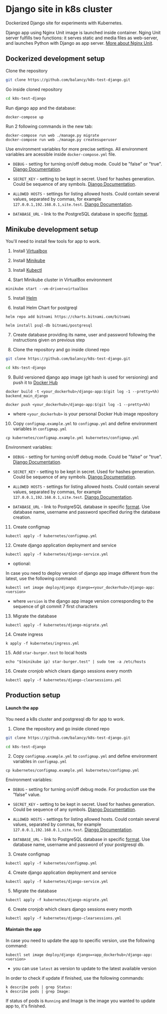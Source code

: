 # Django site in k8s cluster

Dockerized Django site for experiments with Kubernetes.

Django app using Nginx Unit image is launched inside container. Nging Unit server fulfills two functions: it serves static and media files as web-server, and launches Python with Django as app server. [More about Nginx Unit](https://unit.nginx.org/).

## Dockerized development setup

Clone the repository

```bash
git clone https://github.com/balancy/k8s-test-django.git
```

Go inside cloned repository

```bash
cd k8s-test-django
```

Run django app and the database:

```shell-session
docker-compose up
```

Run 2 following commands in the new tab:

```shell-session
docker-compose run web ./manage.py migrate
docker-compose run web ./manage.py createsuperuser
```

Use environment variables for more precise settings. All environment variables are acessible inside `docker-compose.yml` file.

- `DEBUG` - setting for turning on/off debug mode. Could be "false" or "true". [Django Documentation](https://docs.djangoproject.com/en/3.2/ref/settings/#std:setting-DEBUG).

- `SECRET_KEY` - setting to be kept in secret. Used for hashes generation. Could be sequence of any symbols. [Django Documentation](https://docs.djangoproject.com/en/3.2/ref/settings/#secret-key).

- `ALLOWED HOSTS` - settings for listing allowed hosts. Could contain several values, separated by commas, for example `127.0.0.1,192.168.0.1,site.test`. [Django Documentation](https://docs.djangoproject.com/en/3.2/ref/settings/#allowed-hosts).

- `DATABASE_URL` - link to the PostgreSQL database in specific [format](https://github.com/jacobian/dj-database-url#url-schema).

## Minikube development setup

You'll need to install few tools for app to work.

1. Install [Virtualbox](https://www.virtualbox.org/wiki/Downloads)

2. Install [Minikube](https://minikube.sigs.k8s.io/docs/start/)

3. Install [Kubectl](https://kubernetes.io/docs/tasks/tools/)

4. Start Minikube cluster in VirtualBox environment

```
minikube start --vm-driver=virtualbox
```

5. Install [Helm](https://helm.sh/)

6. Install Helm Chart for postgreql

```
helm repo add bitnami https://charts.bitnami.com/bitnami
```
```
helm install psql-db bitnami/postgresql
```

7. Create database providing its name, user and password following the instructions given on previous step

8. Clone the repository and go inside cloned repo

```bash
git clone https://github.com/balancy/k8s-test-django.git
```

```bash
cd k8s-test-django
```

9. Build versioned django app image (git hash is used for versioning) and push it to [Docker Hub](https://hub.docker.com/)

```
docker build -t <your_dockerhub>/django-app:$(git log -1 --pretty=%h) backend_main_django
```
```
docker push <your_dockerhub>/django-app:$(git log -1 --pretty=%h)
```

- where `<your_dockerhub>` is your personal Docker Hub image repository

10. Copy `configmap.example.yml` to `configmap.yml` and define environment variables in `configmap.yml`

```
cp kubernetes/configmap.example.yml kubernetes/configmap.yml
```

Environment variables:

- `DEBUG` - setting for turning on/off debug mode. Could be "false" or "true". [Django Documentation](https://docs.djangoproject.com/en/3.2/ref/settings/#std:setting-DEBUG).

- `SECRET_KEY` - setting to be kept in secret. Used for hashes generation. Could be sequence of any symbols. [Django Documentation](https://docs.djangoproject.com/en/3.2/ref/settings/#secret-key).

- `ALLOWED HOSTS` - settings for listing allowed hosts. Could contain several values, separated by commas, for example `127.0.0.1,192.168.0.1,site.test`. [Django Documentation](https://docs.djangoproject.com/en/3.2/ref/settings/#allowed-hosts).

- `DATABASE_URL` - link to PostgreSQL database in specific [format](https://github.com/jacobian/dj-database-url#url-schema). Use database name, username and password specified during the database creation.

11. Create configmap

```
kubectl apply -f kubernetes/configmap.yml
```

12. Create django application deployment and service

```
kubectl apply -f kubernetes/django-service.yml
```

* optional:

In case you need to deploy version of django app image different from the latest, use the following command:

```
kubectl set image deploy/django django=<your_dockerhub>/django-app:<version>
```

- where `version` is the django app image version corresponding to the sequence of git commit 7 first characters

13. Migrate the database

```
kubectl apply -f kubernetes/django-migrate.yml
```

14. Create ingress

```
k apply -f kubernetes/ingress.yml
```

15. Add `star-burger.test` to local hosts

```
echo "$(minikube ip) star-burger.test" | sudo tee -a /etc/hosts
```

16. Create cronjob which clears django sessions every month

```
kubectl apply -f kubernetes/django-clearsessions.yml
```

## Production setup

#### Launch the app

You need a k8s cluster and postgresql db for app to work.

1. Clone the repository and go inside cloned repo

```bash
git clone https://github.com/balancy/k8s-test-django.git
```

```bash
cd k8s-test-django
```

2. Copy `configmap.example.yml` to `configmap.yml` and define environment variables in `configmap.yml`

```
cp kubernetes/configmap.example.yml kubernetes/configmap.yml
```

Environment variables:

- `DEBUG` - setting for turning on/off debug mode. For production use the "false" value.

- `SECRET_KEY` - setting to be kept in secret. Used for hashes generation. Could be sequence of any symbols. [Django Documentation](https://docs.djangoproject.com/en/3.2/ref/settings/#secret-key).

- `ALLOWED HOSTS` - settings for listing allowed hosts. Could contain several values, separated by commas, for example `127.0.0.1,192.168.0.1,site.test`. [Django Documentation](https://docs.djangoproject.com/en/3.2/ref/settings/#allowed-hosts).

- `DATABASE_URL` - link to PostgreSQL database in specific [format](https://github.com/jacobian/dj-database-url#url-schema). Use database name, username and password of your postgresql db.

3. Create configmap

```
kubectl apply -f kubernetes/configmap.yml
```

4. Create django application deployment and service

```
kubectl apply -f kubernetes/django-service.yml
```

5. Migrate the database

```
kubectl apply -f kubernetes/django-migrate.yml
```

6. Create cronjob which clears django sessions every month

```
kubectl apply -f kubernetes/django-clearsessions.yml
```

#### Maintain the app

In case you need to update the app to specific version, use the following command:

```
kubectl set image deploy/django django=<app_dockerhub>/django-app:<version>
```

* you can use `latest` as version to update to the latest available version

In order to check if update if finished, use the following commands:

```
k describe pods | grep Status:
k describe pods | grep Image:
```

If status of pods is `Running` and Image is the image you wanted to update app to, it's finished.
